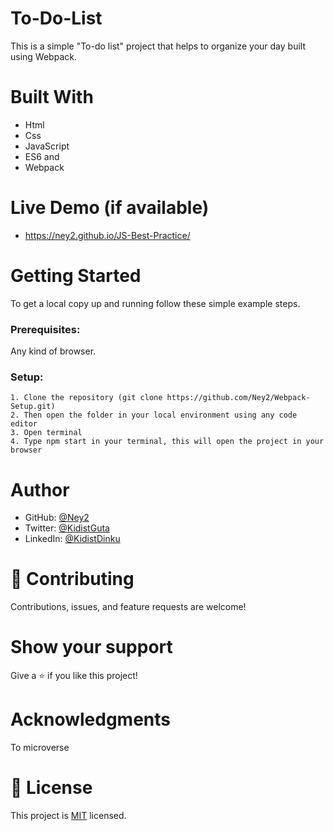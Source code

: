 # To-Do-List
 This is a simple "To-do list"  project that helps to organize your day built using Webpack.

 # Built With
   - Html
   - Css 
   - JavaScript 
   - ES6 and 
   - Webpack

# Live Demo (if available)
- https://ney2.github.io/JS-Best-Practice/

# Getting Started
To get a local copy up and running follow these simple example steps.

### Prerequisites: 
Any kind of browser. 

### Setup:
    1. Clone the repository (git clone https://github.com/Ney2/Webpack-Setup.git)
    2. Then open the folder in your local environment using any code editor
    3. Open terminal
    4. Type npm start in your terminal, this will open the project in your browser

# Author 
   - GitHub: [@Ney2](https://github.com/Ney2)
   - Twitter: [@KidistGuta](https://twitter.com/GutaKidist)
   - LinkedIn: [@KidistDinku](https://www.linkedin.com/in/kidist-guta-014025183/)

# 🤝 Contributing
Contributions, issues, and feature requests are welcome!

# Show your support
Give a ⭐️ if you like this project!

# Acknowledgments
To microverse

# 📝 License
This project is [MIT](https://github.com/microverseinc/readme-template/blob/master/MIT.md) licensed.

